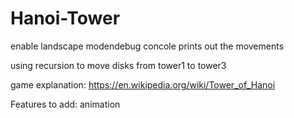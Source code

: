 # Hanoi-Tower

enable landscape modendebug concole prints out the movements

using recursion to move disks from tower1 to tower3

game explanation: https://en.wikipedia.org/wiki/Tower_of_Hanoi


Features to add: animation
